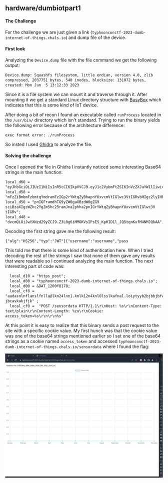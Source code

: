 ## hardware/dumbiotpart1

#### The Challenge

For the challenge we are just given a link (`typhoonconctf-2023-dumb-internet-of-things.chals.io`) and dump file of the device.

#### First look

Analyzing the `Device.dump` file with the file command we get the following output:

```
Device.dump: Squashfs filesystem, little endian, version 4.0, zlib compressed, 2037751 bytes, 540 inodes, blocksize: 131072 bytes, created: Mon Jun  5 13:12:33 2023
```

Since it is a file system we can mount it and traverse through it. After mounting it we get a standard Linux directory structure with [BusyBox](https://busybox.net/) which indicates that this is some kind of IoT device.

After doing a bit of recon I found an executable called `runProcess` located in the `/usr/bin/` directory which isn't standard. Trying to run the binary yields the following error because of the architecture difference:

```
exec format error: ./runProcess
```

So insted I used [Ghidra](https://ghidra-sre.org/) to analyze the file.


#### Solving the challenge

Once I opened the file in Ghidra I instantly noticed some interesting Base64 strings in the main function:

```
local_d60 = "eyJhbGciOiJIUzI1NiIsInR5cCI6IkpXVCJ9.eyJ1c2VybmFtZSI6InVzZXJuYW1lIiwicGFzc3";
local_d58 = "mFzZiBmbmFzbmtqYmdramFzIGp2rYWtqZyBhapnYUxvcmVtIGlwc3VtIGRvbHIgc2lyIHFmYXNmIGZuYXNua2piZ2tqYXMgamtha2";
local_d50 = "pnIGFramdhTG9yZW0gaXBzdW0gZG9 sciBzaXIgcWZhc2YgZm5hc25ramJna2phha2pnIGrYWtqZyBhapnYUxvcmVtIGlwc3V tIGRv";
local_d48 = "dvcmQiOiJwYXNzd29yZCJ9.Z3L0g6iMMOKVsIPsES_KpHID1l_JQ5tqnKxfM4NMJQkAA";
```

Decoding the first string gave me the following result:

```
{"alg":"HS256","typ":"JWT"}{"username":"username","pass
```

This told me that there is some kind of authentication here. When I tried decoding the rest of the strings I saw that none of them gave any results that were readable so I continued analyzing the main function. The next interesting part of code was:

```
  local_d10 = "https_post";
  local_d08 = "typhoonconctf-2023-dumb-internet-of-things.chals.io";
  local_d00 = &DAT_1200f8178;
  local_cf8 =  "aadasnlnflanslfnlla@lkn24lnn1.knlk12n4knl0lsslkafnal.loiytyyb2bjbbjbfwakmf2uyafikw21ekjrb1kjbgike jbcavkakjfjk" ;
  local_cf0 =  "POST /sensordata HTTP/1.1\r\nHost: %s\r\nContent-Type: text/plain\r\nContent-Length: %zu\r\nCookie: access_token=%s\r\n\r\n%s"
```

At this point it is easy to realize that this binary sends a post request to the site with a specific cookie value. My first hunch was that the cookie value was one of the base64 strings mentioned earlier so I set one of the base64 strings as a cookie named `access_token` and accessed `typhoonconctf-2023-dumb-internet-of-things.chals.io/sensordata` where I found the flag:

![alt text](./flag.png "Flag on the site after authenticating successfully")

